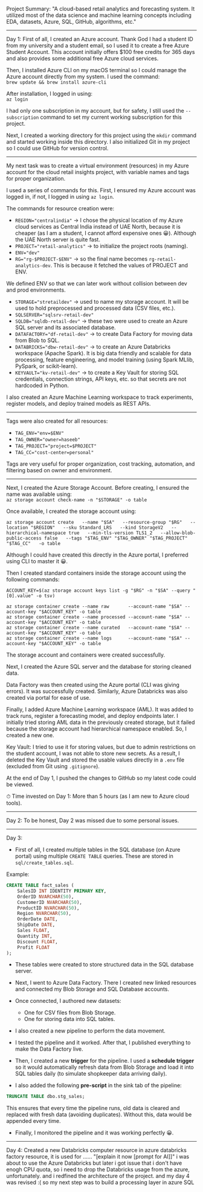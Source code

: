 Project Summary: 
"A cloud-based retail analytics and forecasting system. It utilized most of the data science and machine learning concepts including EDA, datasets, Azure, SQL, GitHub, algorithms, etc."

---

Day 1:
First of all, I created an Azure account. Thank God I had a student ID from my university and a student email, so I used it to create a free Azure Student Account. This account initially offers $100 free credits for 365 days and also provides some additional free Azure cloud services.  

Then, I installed Azure CLI on my macOS terminal so I could manage the Azure account directly from my system. I used the command:  
`brew update && brew install azure-cli`  

After installation, I logged in using:  
`az login`  

I had only one subscription in my account, but for safety, I still used the `--subscription` command to set my current working subscription for this project.  

Next, I created a working directory for this project using the `mkdir` command and started working inside this directory. I also initialized Git in my project so I could use GitHub for version control.  

---

My next task was to create a virtual environment (resources) in my Azure account for the cloud retail insights project, with variable names and tags for proper organization.  

I used a series of commands for this. First, I ensured my Azure account was logged in, if not, I logged in using `az login`.  

The commands for resource creation were:  

- `REGION="centralindia"` → I chose the physical location of my Azure cloud services as Central India instead of UAE North, because it is cheaper (as I am a student, I cannot afford expensive ones 😀). Although the UAE North server is quite fast.  
- `PROJECT="retail-analytics"` → to initialize the project roots (naming).  
- `ENV="dev"`  
- `RG="rg-$PROJECT-$ENV"` → so the final name becomes `rg-retail-analytics-dev`. This is because it fetched the values of PROJECT and ENV.  

We defined ENV so that we can later work without collision between dev and prod environments.  

- `STORAGE="stretaildev"` → used to name my storage account. It will be used to hold preprocessed and processed data (CSV files, etc.).  
- `SQLSERVER="sqlsrv-retail-dev"`  
- `SQLDB="sqldb-retail-dev"` → these two were used to create an Azure SQL server and its associated database.  
- `DATAFACTORY="df-retail-dev"` → to create Data Factory for moving data from Blob to SQL.  
- `DATABRICKS="dbw-retail-dev"` → to create an Azure Databricks workspace (Apache Spark). It is big data friendly and scalable for data processing, feature engineering, and model training (using Spark MLlib, PySpark, or scikit-learn).  
- `KEYVAULT="kv-retail-dev"` → to create a Key Vault for storing SQL credentials, connection strings, API keys, etc. so that secrets are not hardcoded in Python.  

I also created an Azure Machine Learning workspace to track experiments, register models, and deploy trained models as REST APIs.  

---

Tags were also created for all resources:  
- `TAG_ENV="env=$ENV"`  
- `TAG_OWNER="owner=haseeb"`  
- `TAG_PROJECT="project=$PROJECT"`  
- `TAG_CC="cost-center=personal"`  

Tags are very useful for proper organization, cost tracking, automation, and filtering based on owner and environment.  

---

Next, I created the Azure Storage Account. Before creating, I ensured the name was available using:  
`az storage account check-name -n "$STORAGE" -o table`  

Once available, I created the storage account using:  

```
az storage account create   --name "$SA"   --resource-group "$RG"   --location "$REGION"   --sku Standard_LRS   --kind StorageV2   --hierarchical-namespace true   --min-tls-version TLS1_2   --allow-blob-public-access false   --tags "$TAG_ENV" "$TAG_OWNER" "$TAG_PROJECT" "$TAG_CC"   -o table
```

Although I could have created this directly in the Azure portal, I preferred using CLI to master it 😀.  

Then I created standard containers inside the storage account using the following commands:  

```
ACCOUNT_KEY=$(az storage account keys list -g "$RG" -n "$SA" --query "[0].value" -o tsv)

az storage container create --name raw       --account-name "$SA" --account-key "$ACCOUNT_KEY" -o table
az storage container create --name processed --account-name "$SA" --account-key "$ACCOUNT_KEY" -o table
az storage container create --name curated   --account-name "$SA" --account-key "$ACCOUNT_KEY" -o table
az storage container create --name logs      --account-name "$SA" --account-key "$ACCOUNT_KEY" -o table
```

The storage account and containers were created successfully.  

Next, I created the Azure SQL server and the database for storing cleaned data.  

Data Factory was then created using the Azure portal (CLI was giving errors). It was successfully created. Similarly, Azure Databricks was also created via portal for ease of use.  

Finally, I added Azure Machine Learning workspace (AML). It was added to track runs, register a forecasting model, and deploy endpoints later. I initially tried storing AML data in the previously created storage, but it failed because the storage account had hierarchical namespace enabled. So, I created a new one.  

Key Vault: I tried to use it for storing values, but due to admin restrictions on the student account, I was not able to store new secrets. As a result, I deleted the Key Vault and stored the usable values directly in a `.env` file (excluded from Git using `.gitignore`).  

At the end of Day 1, I pushed the changes to GitHub so my latest code could be viewed.  

⏱ Time invested on Day 1: More than 5 hours (as I am new to Azure cloud tools).  

---

Day 2:
To be honest, Day 2 was missed due to some personal issues.  

---

Day 3:
- First of all, I created multiple tables in the SQL database (on Azure portal) using multiple `CREATE TABLE` queries. These are stored in `sql/create_tables.sql`.  

Example:  
```sql
CREATE TABLE fact_sales (
    SalesID INT IDENTITY PRIMARY KEY,
    OrderID NVARCHAR(50),
    CustomerID NVARCHAR(50),
    ProductID NVARCHAR(50),
    Region NVARCHAR(50),
    OrderDate DATE,
    ShipDate DATE,
    Sales FLOAT,
    Quantity INT,
    Discount FLOAT,
    Profit FLOAT
);
```

- These tables were created to store structured data in the SQL database server.  

- Next, I went to Azure Data Factory. There I created new linked resources and connected my Blob Storage and SQL Database accounts.  
- Once connected, I authored new datasets:  
  - One for CSV files from Blob Storage.  
  - One for storing data into SQL tables.  
- I also created a new pipeline to perform the data movement.  

- I tested the pipeline and it worked. After that, I published everything to make the Data Factory live.  

- Then, I created a new **trigger** for the pipeline. I used a **schedule trigger** so it would automatically refresh data from Blob Storage and load it into SQL tables daily (to simulate shopkeeper data arriving daily).  

- I also added the following **pre-script** in the sink tab of the pipeline:  
```sql
TRUNCATE TABLE dbo.stg_sales;
```  
This ensures that every time the pipeline runs, old data is cleared and replaced with fresh data (avoiding duplicates). Without this, data would be appended every time.  

- Finally, I monitored the pipeline and it was working perfectly 😀.  

---

Day 4:
Created a new Databricks computer resource in azure databricks factory resource, it is used for ...... "[explain it now [prompt for AI]]"
i was about to use the Azure Databricks but later i got issue that i don't have enogh CPU quota, so i need to drop the Databricks usage from the azure, unfortunately. and i redfined the architecture of the project. and my day 4 was revised :( 
  so my next step was to build a processing layer in azure SQL  
